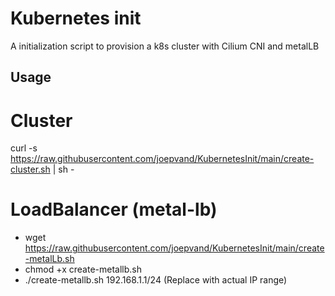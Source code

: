 # Kubernetes init
A initialization script to provision a k8s cluster with Cilium CNI and metalLB

## Usage
# Cluster
curl -s https://raw.githubusercontent.com/joepvand/KubernetesInit/main/create-cluster.sh | sh -

# LoadBalancer (metal-lb)
- wget https://raw.githubusercontent.com/joepvand/KubernetesInit/main/create-metalLb.sh
- chmod +x create-metallb.sh
- ./create-metallb.sh 192.168.1.1/24 (Replace with actual IP range)
